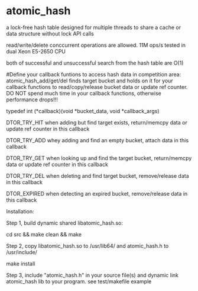 # atomic_hash
a lock-free hash table designed for multiple threads to share a cache or data structure without lock API calls

read/write/delete conccurrent operations are allowed. 11M ops/s tested in dual Xeon E5-2650 CPU

both of successful and unsuccessful search from the hash table are O(1)

#Define your callback funtions to access hash data in competition area:
atomic_hash_add/get/del finds target bucket and holds on it for your callback functions to read/copy/release bucket data or update ref counter. DO NOT spend much time in your callback functions, otherwise performance drops!!!

typedef int (*callback)(void *bucket_data, void *callback_args)

DTOR_TRY_HIT when adding but find target exists, return/memcpy data or update ref counter in this callback

DTOR_TRY_ADD whey adding and find an empty bucket, attach data in this callback

DTOR_TRY_GET when looking up and find the target bucket, return/memcpy data or update ref counter in this callback

DTOR_TRY_DEL when deleting and find target bucket, remove/release data in this callback

DTOR_EXPIRED when detecting an expired bucket, remove/release data in this callback


Installation:

Step 1, build dynamic shared libatomic_hash.so: 

cd src && make clean && make


Step 2, copy libatomic_hash.so to /usr/lib64/ and atomic_hash.h to /usr/include/

make install


Step 3, include "atomic_hash.h" in your source file(s) and dynamic link atomic_hash lib to your program. see test/makefile example
